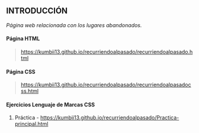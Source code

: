 ## INTRODUCCIÓN

*Página web relacionada con los lugares abandonados.*

#### Página HTML
> https://kumbii13.github.io/recurriendoalpasado/recurriendoalpasado.html

#### Página CSS
> https://kumbii13.github.io/recurriendoalpasado/recurriendoalpasadocss.html

#### Ejercicios Lenguaje de Marcas CSS
1. Práctica - https://kumbii13.github.io/recurriendoalpasado/Practica-principal.html


